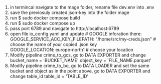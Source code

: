 1. in termincal navigate to the mage folder, rename file dev.env into .env  
2. save the previosuly created json-key into the folder mage  
3. run $ sudo docker compose build  
4. run $ sudo docker compose up  
5. pass port 6789 and navigate to http://localhost:6789  
6. open file io_config.yaml and update # GOOGLE inforation there:  
   GOOGLE_SERVICE_ACC_KEY_FILEPATH: "/home/src/my-creds.json" # choose the name of your copied .json key  
   GOOGLE_LOCATION: europe-north1 # choose your location  
7. Modify pipeline crime_to_gcs, go to DATA EXPORTER and change
   bucket_name = 'BUCKET_NAME'
   object_key = 'FILE_NAME.parquet'
8. Modify pipeline crime_to_bq, go to DATA LOADER and set the same bucket and object as in the point above, go to DATA EXPORTER and change table_id
   table_id = 'TABLE_ID'
